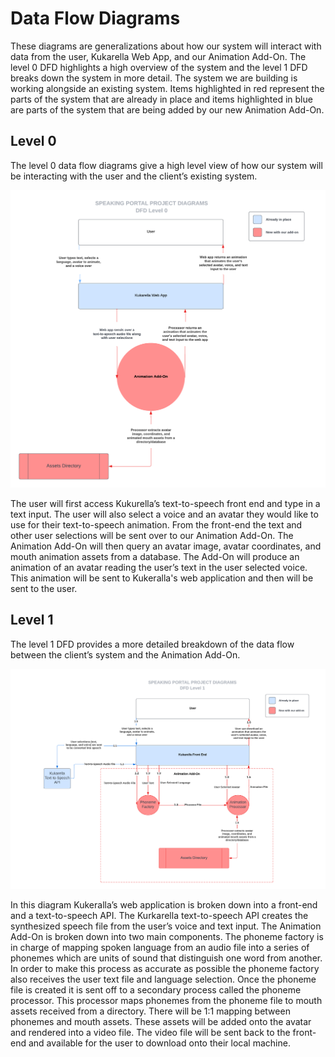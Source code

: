 # Data Flow Diagrams

These diagrams are generalizations about how our system will interact with data from the user, Kukarella Web App, and our Animation Add-On. The level 0 DFD highlights a high overview of the system and the level 1 DFD breaks down the system in more detail. The system we are building is working alongside an existing system. Items highlighted in red represent the parts of the system that are already in place and items highlighted in blue are parts of the system that are being added by our new Animation Add-On.

## Level 0 

The level 0 data flow diagrams give a high level view of how our system will be interacting with the user and the client’s existing system. 

![](dfd_0.png)

The user will first access Kukurella’s text-to-speech front end and type in a text input. The user will also select a voice and an avatar they would like to use for their text-to-speech animation. From the front-end the text and other user selections will be sent over to our Animation Add-On. The Animation Add-On will then query an avatar image, avatar coordinates, and mouth animation assets from a database. The Add-On will produce an animation of an avatar reading the user’s text in the user selected voice. This animation will be sent to Kukeralla's web application and then will be sent to the user.  

## Level 1

The level 1 DFD provides a more detailed breakdown of the data flow between the client’s system and the Animation Add-On.

![](dfd_1.png)

In this diagram Kukeralla’s web application is broken down into a front-end and a text-to-speech API. The Kurkarella text-to-speech API creates the synthesized speech file from the user’s voice and text input. The Animation Add-On is broken down into two main components. The phoneme factory is in charge of mapping spoken language from an audio file into a series of phonemes which are units of sound that distinguish one word from another. In order to make this process as accurate as possible the phoneme factory also receives the user text file and language selection. Once the phoneme file is created it is sent off to a secondary process called the phoneme processor. This processor maps phonemes from the phoneme file to mouth assets received from a directory. There will be 1:1 mapping between phonemes and mouth assets. These assets will be added onto the avatar and rendered into a video file. The video file will be sent back to the front-end and available for the user to download onto their local machine.

